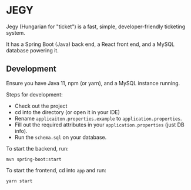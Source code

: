 # JEGY

Jegy (Hungarian for "ticket") is a fast, simple, developer-friendly ticketing system.

It has a Spring Boot (Java) back end, a React front end, and a MySQL database powering it.

## Development

Ensure you have Java 11, npm (or yarn), and a MySQL instance running.

Steps for development: 

- Check out the project
- cd into the directory (or open it in your IDE)
- Rename `applicaiton.properties.example` to `application.properties`.
- Fill out the required attributes in your `application.properties` (just DB info).
- Run the `schema.sql` on your database.

To start the backend, run: 

`mvn spring-boot:start`

To start the frontend, cd into `app` and run:
 
`yarn start`